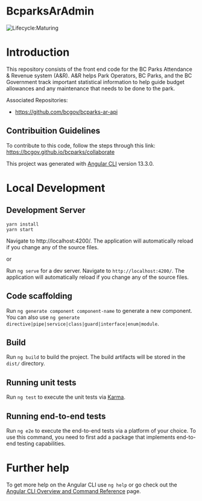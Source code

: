 # BcparksArAdmin
![Lifecycle:Maturing](https://img.shields.io/badge/Lifecycle-Maturing-007EC6)

# Introduction

This repository consists of the front end code for the BC Parks Attendance & Revenue system (A&R). A&R helps Park Operators, BC Parks, and the BC Government track important statistical information to help guide budget allowances and any maintenance that needs to be done to the park.

Associated Repositories:

* https://github.com/bcgov/bcparks-ar-api

## Contribuition Guidelines

To contribute to this code, follow the steps through this link: https://bcgov.github.io/bcparks/collaborate 

This project was generated with [Angular CLI](https://github.com/angular/angular-cli) version 13.3.0.

# Local Development

## Development Server

```
yarn install
yarn start
```
Navigate to http://localhost:4200/. The application will automatically reload if you change any of the source files.

or

Run `ng serve` for a dev server. Navigate to `http://localhost:4200/`. The application will automatically reload if you change any of the source files.

## Code scaffolding

Run `ng generate component component-name` to generate a new component. You can also use `ng generate directive|pipe|service|class|guard|interface|enum|module`.

## Build

Run `ng build` to build the project. The build artifacts will be stored in the `dist/` directory.

## Running unit tests

Run `ng test` to execute the unit tests via [Karma](https://karma-runner.github.io).

## Running end-to-end tests

Run `ng e2e` to execute the end-to-end tests via a platform of your choice. To use this command, you need to first add a package that implements end-to-end testing capabilities.

# Further help

To get more help on the Angular CLI use `ng help` or go check out the [Angular CLI Overview and Command Reference](https://angular.io/cli) page.

